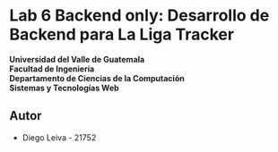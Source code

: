 # Lab 6 Backend only: Desarrollo de Backend para La Liga Tracker
 
 **Universidad del Valle de Guatemala**  
 **Facultad de Ingeniería**  
 **Departamento de Ciencias de la Computación**  
 **Sistemas y Tecnologías Web**  
 
 ## Autor
 - Diego Leiva - 21752